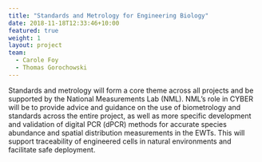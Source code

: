 ```yaml
---
title: "Standards and Metrology for Engineering Biology"
date: 2018-11-18T12:33:46+10:00
featured: true
weight: 1
layout: project
team:
  - Carole Foy
  - Thomas Gorochowski
---
```


Standards and metrology will form a core theme across all projects and be supported by the National Measurements Lab (NML). NML’s role in CYBER will be to provide advice and guidance on the use of biometrology and standards across the entire project, as well as more specific development and validation of digital PCR (dPCR) methods for accurate species abundance and spatial distribution measurements in the EWTs.  This will support traceability of engineered cells in natural environments and facilitate safe deployment.

